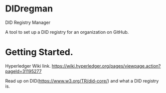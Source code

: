 # DIDregman
DID Registry Manager

A tool to set up a DID registry for an organization on GitHub.

# Getting Started.

Hyperledger Wiki link. https://wiki.hyperledger.org/pages/viewpage.action?pageId=31195277
 
Read up on DID(https://www.w3.org/TR/did-core/) and what a DID registry is. 
